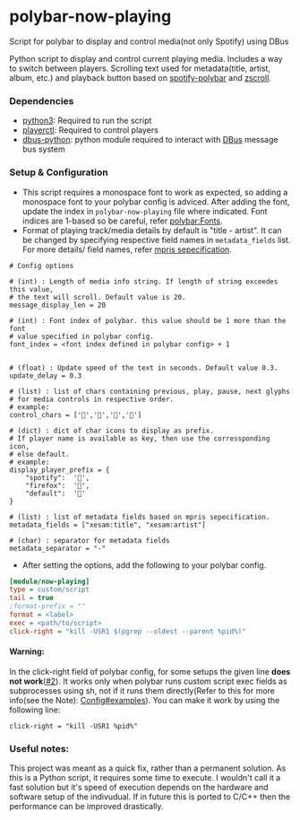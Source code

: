 # polybar-now-playing
Script for polybar to display and control media(not only Spotify) using DBus

Python script to display and control current playing media. Includes a way to switch between players.
Scrolling text used for metadata(title, artist, album, etc.) and playback button based on [spotify-polybar](https://github.com/PrayagS/polybar-spotify) and [zscroll](https://github.com/noctuid/zscroll).

### Dependencies

- [python3](https://www.python.org/downloads/): Required to run the script
- [playerctl](https://github.com/altdesktop/playerctl): Required to control players
- [dbus-python](https://pypi.org/project/dbus-python/): python module required to interact with [DBus](https://www.freedesktop.org/wiki/Software/dbus/) message bus system

### Setup & Configuration
- This script requires a monospace font to work as expected, so adding a monospace font to your polybar config is adviced. After adding the font, update the index in `polybar-now-playing` file where indicated.
Font indices are 1-based so be careful, refer [polybar:Fonts](https://github.com/polybar/polybar/wiki/Fonts#fonts).
- Format of playing track/media details by default is "title - artist". It can be changed by specifying respective field names in `metadata_fields` list. For more details/ field names, refer [mpris sepecification](https://www.freedesktop.org/wiki/Specifications/mpris-spec/metadata/).

```python3
# Config options

# (int) : Length of media info string. If length of string exceedes this value,
# the text will scroll. Default value is 20.
message_display_len = 20

# (int) : Font index of polybar. this value should be 1 more than the font
# value specified in polybar config.
font_index = <font index defined in polybar config> + 1


# (float) : Update speed of the text in seconds. Default value 0.3.
update_delay = 0.3

# (list) : list of chars containing previous, play, pause, next glyphs
# for media controls in respective order.
# example:
control_chars = ['','','','']

# (dict) : dict of char icons to display as prefix.
# If player name is available as key, then use the corressponding icon,
# else default.
# example:
display_player_prefix = {
    "spotify":  '',
    "firefox":  '',
    "default":  ''
}

# (list) : list of metadata fields based on mpris sepecification.
metadata_fields = ["xesam:title", "xesam:artist"]

# (char) : separator for metadata fields
metadata_separator = "-"
```

- After setting the options, add the following to your polybar config.

```ini
[module/now-playing]
type = custom/script
tail = true
;format-prefix = ""
format = <label>
exec = <path/to/script>
click-right = "kill -USR1 $(pgrep --oldest --parent %pid%)"
```
#### Warning:
In the click-right field of polybar config, for some setups the given line **does not work**([#2](https://github.com/d093w1z/polybar-now-playing/issues/2)). It works only when polybar runs custom script exec fields as subprocesses using sh, not if it runs them directly(Refer to this for more info(see the Note): [Config#examples](https://github.com/polybar/polybar/wiki/Module:-script#examples)). You can make it work by using the following line:

`click-right = "kill -USR1 %pid%"`

### Useful notes:
This project was meant as a quick fix, rather than a permanent solution.
As this is a Python script, it requires some time to execute. I wouldn't call it a fast solution but it's speed of execution depends on the hardware and software setup of the indivudual. If in future this is ported to C/C++ then the performance can be improved drastically.
